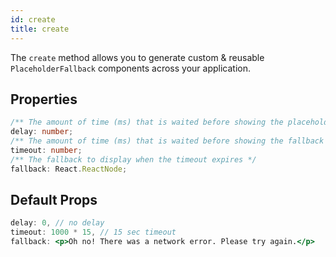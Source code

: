 ```yaml
---
id: create
title: create
---
```


The `create` method allows you to generate custom & reusable `PlaceholderFallback` components across your application.

## Properties

```typescript
/** The amount of time (ms) that is waited before showing the placeholder */
delay: number;
/** The amount of time (ms) that is waited before showing the fallback */
timeout: number;
/** The fallback to display when the timeout expires */
fallback: React.ReactNode;
```

## Default Props

```jsx
delay: 0, // no delay
timeout: 1000 * 15, // 15 sec timeout
fallback: <p>Oh no! There was a network error. Please try again.</p>
```

